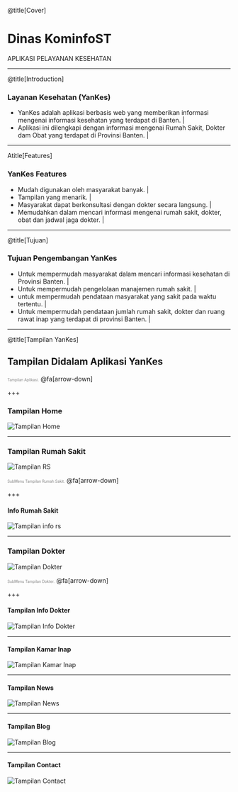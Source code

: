 @title[Cover]

# Dinas <span class="gold">KominfoST</span>
<span class="gold">APLIKASI PELAYANAN KESEHATAN</span>

---

@title[Introduction]

### Layanan Kesehatan (YanKes)
- YanKes adalah aplikasi berbasis web yang memberikan informasi mengenai informasi kesehatan yang terdapat di Banten. |
- Aplikasi ini dilengkapi dengan informasi mengenai Rumah Sakit, Dokter dam Obat yang terdapat di Provinsi Banten. |

---

Atitle[Features]

### YanKes Features
- Mudah digunakan oleh masyarakat banyak. |
- Tampilan yang menarik. |
- Masyarakat dapat berkonsultasi dengan dokter secara langsung. |
- Memudahkan dalam mencari informasi mengenai rumah sakit, dokter, obat dan jadwal jaga dokter. |

---

@title[Tujuan]

### Tujuan Pengembangan YanKes
- Untuk mempermudah <span class="gold">masyarakat dalam mencari informasi kesehatan di Provinsi Banten.</span> |
- Untuk mempermudah <span class="gold">pengelolaan manajemen rumah sakit.</span> |
- untuk mempermudah <span class="gold">pendataan masyarakat yang sakit pada waktu tertentu.</span> |
- Untuk mempermudah <span class="gold">pendataan jumlah rumah sakit, dokter dan ruang rawat inap yang terdapat di provinsi Banten.</span> |

---

@title[Tampilan YanKes]

## Tampilan Didalam Aplikasi YanKes

<span style="font-size:0.6em; color:gray">Tampilan Aplikasi.</span>
@fa[arrow-down]

+++

### Tampilan Home
![Tampilan Home](/assets/images/halaman-awal.png)

---

### Tampilan Rumah Sakit
![Tampilan RS](/assets/images/tampilan-rumah-sakit.png)

<span style="font-size:0.6em; color:gray">SubMenu Tampilan Rumah Sakit.</span>
@fa[arrow-down]

+++

#### Info Rumah Sakit
![Tampilan info rs](/assets/images/info-rs.png)

---

### Tampilan Dokter
![Tampilan Dokter](/assets/images/tampilan-dokter.png)

<span style="font-size:0.6em; color:gray">SubMenu Tampilan Dokter.</span>
@fa[arrow-down]

+++

#### Tampilan Info Dokter
![Tampilan Info Dokter](/assets/images/info-dokter.png)

---

#### Tampilan Kamar Inap
![Tampilan Kamar Inap](/assets/images/tampilan-kamar-inap.png)

---

#### Tampilan News
![Tampilan News](/assets/images/tampilan-news.png)

---

#### Tampilan Blog
![Tampilan Blog](/assets/images/tampilan-blog.png)

---

#### Tampilan Contact
![Tampilan Contact](/assets/images/tampilan-contact.png)
